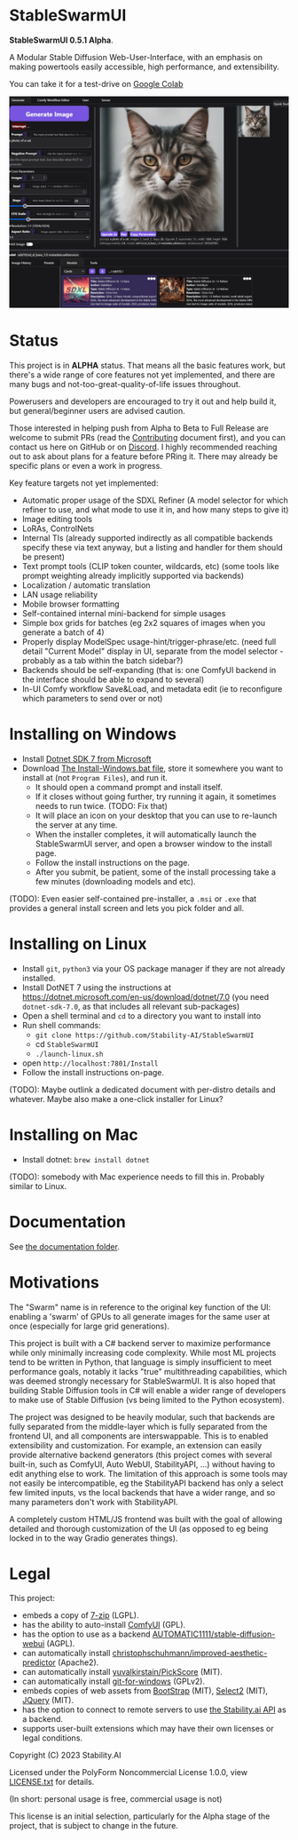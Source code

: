 # StableSwarmUI

**StableSwarmUI 0.5.1 Alpha**.

A Modular Stable Diffusion Web-User-Interface, with an emphasis on making powertools easily accessible, high performance, and extensibility.

You can take it for a test-drive on [Google Colab](https://colab.research.google.com/github/Stability-AI/StableSwarmUI/blob/master/colab/colab-notebook.ipynb)

![ui-screenshot](.github/images/stableswarmui.jpg)

# Status

This project is in **ALPHA** status. That means all the basic features work, but there's a wide range of core features not yet implemented, and there are many bugs and not-too-great-quality-of-life issues throughout.

Powerusers and developers are encouraged to try it out and help build it, but general/beginner users are advised caution.

Those interested in helping push from Alpha to Beta to Full Release are welcome to submit PRs (read the [Contributing](/CONTRIBUTING.md) document first), and you can contact us here on GitHub or on [Discord](https://discord.gg/stablediffusion). I highly recommended reaching out to ask about plans for a feature before PRing it. There may already be specific plans or even a work in progress.

Key feature targets not yet implemented:
- Automatic proper usage of the SDXL Refiner (A model selector for which refiner to use, and what mode to use it in, and how many steps to give it)
- Image editing tools
- LoRAs, ControlNets
- Internal TIs (already supported indirectly as all compatible backends specify these via text anyway, but a listing and handler for them should be present)
- Text prompt tools (CLIP token counter, wildcards, etc) (some tools like prompt weighting already implicitly supported via backends)
- Localization / automatic translation
- LAN usage reliability
- Mobile browser formatting
- Self-contained internal mini-backend for simple usages
- Simple box grids for batches (eg 2x2 squares of images when you generate a batch of 4)
- Properly display ModelSpec usage-hint/trigger-phrase/etc. (need full detail "Current Model" display in UI, separate from the model selector - probably as a tab within the batch sidebar?)
- Backends should be self-expanding (that is: one ComfyUI backend in the interface should be able to expand to several)
- In-UI Comfy workflow Save&Load, and metadata edit (ie to reconfigure which parameters to send over or not)

# Installing on Windows

- Install [Dotnet SDK 7 from Microsoft](https://dotnet.microsoft.com/en-us/download/dotnet/7.0)
- Download [The Install-Windows.bat file](https://github.com/Stability-AI/StableSwarmUI/releases/download/0.5-Alpha/install-windows.bat), store it somewhere you want to install at (not `Program Files`), and run it.
    - It should open a command prompt and install itself.
    - If it closes without going further, try running it again, it sometimes needs to run twice. (TODO: Fix that)
    - It will place an icon on your desktop that you can use to re-launch the server at any time.
    - When the installer completes, it will automatically launch the StableSwarmUI server, and open a browser window to the install page.
    - Follow the install instructions on the page.
    - After you submit, be patient, some of the install processing take a few minutes (downloading models and etc).

(TODO): Even easier self-contained pre-installer, a `.msi` or `.exe` that provides a general install screen and lets you pick folder and all.

# Installing on Linux

- Install `git`, `python3` via your OS package manager if they are not already installed.
- Install DotNET 7 using the instructions at https://dotnet.microsoft.com/en-us/download/dotnet/7.0 (you need `dotnet-sdk-7.0`, as that includes all relevant sub-packages)
- Open a shell terminal and `cd` to a directory you want to install into
- Run shell commands:
    - `git clone https://github.com/Stability-AI/StableSwarmUI`
    - cd `StableSwarmUI`
    - `./launch-linux.sh`
- open `http://localhost:7801/Install`
- Follow the install instructions on-page.

(TODO): Maybe outlink a dedicated document with per-distro details and whatever. Maybe also make a one-click installer for Linux?

# Installing on Mac

- Install dotnet: `brew install dotnet`

(TODO): somebody with Mac experience needs to fill this in. Probably similar to Linux.

# Documentation

See [the documentation folder](docs).

# Motivations

The "Swarm" name is in reference to the original key function of the UI: enabling a 'swarm' of GPUs to all generate images for the same user at once (especially for large grid generations).

This project is built with a C# backend server to maximize performance while only minimally increasing code complexity. While most ML projects tend to be written in Python, that language is simply insufficient to meet performance goals, notably it lacks "true" multithreading capabilities, which was deemed strongly necessary for StableSwarmUI. It is also hoped that building Stable Diffusion tools in C# will enable a wider range of developers to make use of Stable Diffusion (vs being limited to the Python ecosystem).

The project was designed to be heavily modular, such that backends are fully separated from the middle-layer which is fully separated from the frontend UI, and all components are interswappable. This is to enabled extensibility and customization. For example, an extension can easily provide alternative backend generators (this project comes with several built-in, such as ComfyUI, Auto WebUI, StabilityAPI, ...) without having to edit anything else to work. The limitation of this approach is some tools may not easily be intercompatible, eg the StabilityAPI backend has only a select few limited inputs, vs the local backends that have a wider range, and so many parameters don't work with StabilityAPI.

A completely custom HTML/JS frontend was built with the goal of allowing detailed and thorough customization of the UI (as opposed to eg being locked in to the way Gradio generates things).

# Legal

This project:
- embeds a copy of [7-zip](https://7-zip.org/download.html) (LGPL).
- has the ability to auto-install [ComfyUI](https://github.com/comfyanonymous/ComfyUI) (GPL).
- has the option to use as a backend [AUTOMATIC1111/stable-diffusion-webui](https://github.com/AUTOMATIC1111/stable-diffusion-webui) (AGPL).
- can automatically install [christophschuhmann/improved-aesthetic-predictor](https://github.com/christophschuhmann/improved-aesthetic-predictor) (Apache2).
- can automatically install [yuvalkirstain/PickScore](https://github.com/yuvalkirstain/PickScore) (MIT).
- can automatically install [git-for-windows](https://git-scm.com/download/win) (GPLv2).
- embeds copies of web assets from [BootStrap](https://getbootstrap.com/) (MIT), [Select2](https://select2.org/) (MIT), [JQuery](https://jquery.com/) (MIT).
- has the option to connect to remote servers to use [the Stability.ai API](https://dreamstudio.com/api/start/) as a backend.
- supports user-built extensions which may have their own licenses or legal conditions.

Copyright (C) 2023 Stability.AI

Licensed under the PolyForm Noncommercial License 1.0.0, view [LICENSE.txt](/LICENSE.txt) for details.

(In short: personal usage is free, commercial usage is not)

This license is an initial selection, particularly for the Alpha stage of the project, that is subject to change in the future.
